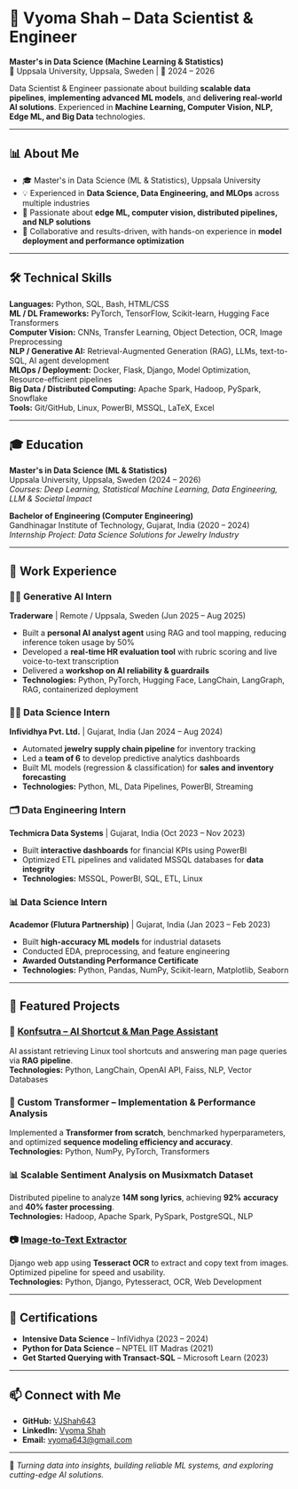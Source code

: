 # 💼 Vyoma Shah – Data Scientist & Engineer

**Master's in Data Science (Machine Learning & Statistics)**  
📍 Uppsala University, Uppsala, Sweden | 📅 2024 – 2026  

Data Scientist & Engineer passionate about building **scalable data pipelines**, **implementing advanced ML models**, and **delivering real-world AI solutions**. Experienced in **Machine Learning, Computer Vision, NLP, Edge ML, and Big Data** technologies.

---

## 📊 About Me

- 🎓 Master's in Data Science (ML & Statistics), Uppsala University  
- 💡 Experienced in **Data Science, Data Engineering, and MLOps** across multiple industries  
- 🚀 Passionate about **edge ML, computer vision, distributed pipelines, and NLP solutions**  
- 🤝 Collaborative and results-driven, with hands-on experience in **model deployment and performance optimization**

---

## 🛠️ Technical Skills

**Languages:** Python, SQL, Bash, HTML/CSS  
**ML / DL Frameworks:** PyTorch, TensorFlow, Scikit-learn, Hugging Face Transformers  
**Computer Vision:** CNNs, Transfer Learning, Object Detection, OCR, Image Preprocessing  
**NLP / Generative AI:** Retrieval-Augmented Generation (RAG), LLMs, text-to-SQL, AI agent development  
**MLOps / Deployment:** Docker, Flask, Django, Model Optimization, Resource-efficient pipelines  
**Big Data / Distributed Computing:** Apache Spark, Hadoop, PySpark, Snowflake  
**Tools:** Git/GitHub, Linux, PowerBI, MSSQL, LaTeX, Excel  

---

## 🎓 Education

**Master's in Data Science (ML & Statistics)**  
Uppsala University, Uppsala, Sweden (2024 – 2026)  
_Courses: Deep Learning, Statistical Machine Learning, Data Engineering, LLM & Societal Impact_  

**Bachelor of Engineering (Computer Engineering)**  
Gandhinagar Institute of Technology, Gujarat, India (2020 – 2024)  
_Internship Project: Data Science Solutions for Jewelry Industry_

---

## 💼 Work Experience

### 🧑‍💻 Generative AI Intern  
**Traderware** | Remote / Uppsala, Sweden (Jun 2025 – Aug 2025)  
- Built a **personal AI analyst agent** using RAG and tool mapping, reducing inference token usage by 50%  
- Developed a **real-time HR evaluation tool** with rubric scoring and live voice-to-text transcription  
- Delivered a **workshop on AI reliability & guardrails**  
- **Technologies:** Python, PyTorch, Hugging Face, LangChain, LangGraph, RAG, containerized deployment  

### 🧑‍💻 Data Science Intern  
**Infividhya Pvt. Ltd.** | Gujarat, India (Jan 2024 – Aug 2024)  
- Automated **jewelry supply chain pipeline** for inventory tracking  
- Led a **team of 6** to develop predictive analytics dashboards  
- Built ML models (regression & classification) for **sales and inventory forecasting**  
- **Technologies:** Python, ML, Data Pipelines, PowerBI, Streaming  

### 🗂️ Data Engineering Intern  
**Techmicra Data Systems** | Gujarat, India (Oct 2023 – Nov 2023)  
- Built **interactive dashboards** for financial KPIs using PowerBI  
- Optimized ETL pipelines and validated MSSQL databases for **data integrity**  
- **Technologies:** MSSQL, PowerBI, SQL, ETL, Linux  

### 📊 Data Science Intern  
**Academor (Flutura Partnership)** | Gujarat, India (Jan 2023 – Feb 2023)  
- Built **high-accuracy ML models** for industrial datasets  
- Conducted EDA, preprocessing, and feature engineering  
- **Awarded Outstanding Performance Certificate**  
- **Technologies:** Python, Pandas, NumPy, Scikit-learn, Matplotlib, Seaborn  

---

## 📌 Featured Projects

### 🧠 [Konfsutra – AI Shortcut & Man Page Assistant](https://github.com/VJShah643/Konfsutra)  
AI assistant retrieving Linux tool shortcuts and answering man page queries via **RAG pipeline**.  
**Technologies:** Python, LangChain, OpenAI API, Faiss, NLP, Vector Databases  

### 🔹 Custom Transformer – Implementation & Performance Analysis  
Implemented a **Transformer from scratch**, benchmarked hyperparameters, and optimized **sequence modeling efficiency and accuracy**.  
**Technologies:** Python, NumPy, PyTorch, Transformers  

### 📊 Scalable Sentiment Analysis on Musixmatch Dataset  
Distributed pipeline to analyze **14M song lyrics**, achieving **92% accuracy** and **40% faster processing**.  
**Technologies:** Hadoop, Apache Spark, PySpark, PostgreSQL, NLP  

### 📷 [Image-to-Text Extractor](https://github.com/VJShah643/Image-to-Text)  
Django web app using **Tesseract OCR** to extract and copy text from images. Optimized pipeline for speed and usability.  
**Technologies:** Python, Django, Pytesseract, OCR, Web Development  

---

## 📜 Certifications

- **Intensive Data Science** – InfiVidhya (2023 – 2024)  
- **Python for Data Science** – NPTEL IIT Madras (2021)  
- **Get Started Querying with Transact-SQL** – Microsoft Learn (2023)  

---

## 📫 Connect with Me

- **GitHub:** [VJShah643](https://github.com/VJShah643)  
- **LinkedIn:** [Vyoma Shah](https://www.linkedin.com/in/vyoma-shah-4b8b0724b/)  
- **Email:** vyoma643@gmail.com  

---

🌟 _Turning data into insights, building reliable ML systems, and exploring cutting-edge AI solutions._
